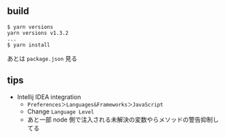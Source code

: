 
## build

```
$ yarn versions
yarn versions v1.3.2
...
$ yarn install
```

あとは `package.json` 見る

## tips

* Intellij IDEA integration
  * ```Preferences＞Languages&Frameworks＞JavaScript```
  * Change ```Language Level```
  * あと一部 node 側で注入される未解決の変数やらメソッドの警告抑制してる
